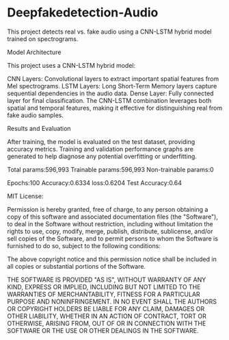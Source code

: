 # Deepfakedetection-Audio

This project detects real vs. fake audio using a CNN-LSTM hybrid model trained on spectrograms.

Model Architecture

This project uses a CNN-LSTM hybrid model:

CNN Layers: Convolutional layers to extract important spatial features from Mel spectrograms.
LSTM Layers: Long Short-Term Memory layers capture sequential dependencies in the audio data.
Dense Layer: Fully connected layer for final classification.
The CNN-LSTM combination leverages both spatial and temporal features, making it effective for distinguishing real from fake audio samples.

Results and Evaluation

After training, the model is evaluated on the test dataset, providing accuracy metrics. Training and validation performance graphs are generated to help diagnose any potential overfitting or underfitting.

Total params:596,993
Trainable params:596,993
Non-trainable params:0




Epochs:100
Accuracy:0.6334
loss:0.6204
Test Accuracy:0.64   






MIT License:

Permission is hereby granted, free of charge, to any person obtaining a copy
of this software and associated documentation files (the "Software"), to deal
in the Software without restriction, including without limitation the rights
to use, copy, modify, merge, publish, distribute, sublicense, and/or sell
copies of the Software, and to permit persons to whom the Software is
furnished to do so, subject to the following conditions:

The above copyright notice and this permission notice shall be included in all
copies or substantial portions of the Software.

THE SOFTWARE IS PROVIDED "AS IS", WITHOUT WARRANTY OF ANY KIND, EXPRESS OR
IMPLIED, INCLUDING BUT NOT LIMITED TO THE WARRANTIES OF MERCHANTABILITY,
FITNESS FOR A PARTICULAR PURPOSE AND NONINFRINGEMENT. IN NO EVENT SHALL THE
AUTHORS OR COPYRIGHT HOLDERS BE LIABLE FOR ANY CLAIM, DAMAGES OR OTHER
LIABILITY, WHETHER IN AN ACTION OF CONTRACT, TORT OR OTHERWISE, ARISING FROM,
OUT OF OR IN CONNECTION WITH THE SOFTWARE OR THE USE OR OTHER DEALINGS IN THE
SOFTWARE.





